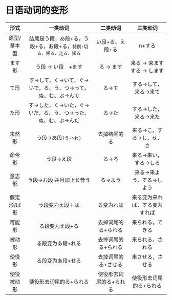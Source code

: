 # 日语动词的变形
|    形式     |                           一类动词                           |        二类动词         |            三类动词            |
| :---------: | :----------------------------------------------------------: | :---------------------: | :----------------------------: |
| 原型/基本型 | 结尾是う段，あ段+る，う段+る，お段+る，`特例:切る、帰る、走る、知る` |    い段+る、え段+る     |             n+する             |
|   ます形    |                     う段 -> い段　+ます                      |       る -> ます        |  来る -> 来ますする -> します  |
|    て形     | す->して，く->いて，ぐ->いで，る、う、つ->って，ぬ、む、ぶ->んで |         る->て          |     する->して，来る->来て     |
|    た形     | す->した，く->いた，ぐ->いだ，る、う、つ->った，ぬ、む、ぶ->んだ |         る->た          |     する->した，来る->来た     |
|   未然形    |                     う段->あ段`(う->わ)`                     |      去掉结尾的る       |   来る->こ，する->し、せ、さ   |
|   命令形    |                          う段->え段                          |         る->ろ          |     来る->来い，する->しろ     |
|   意志形    |                  う段->お段 并且加上长音う                   |        る->よう         |   来る->来よう，する->しよう   |
| 假定形/ば形 |                       う段变为え段＋ば                       |       る变为れば        | 来る变为来れば，する变为すれば |
|   可能形    |                       る段变为え段+る                        |   去掉词尾的る+られる   |        来られる，できる        |
|   被动形    |                      る段变为あ段+れる                       |   去掉词尾的る+られる   |        来られる，される        |
|   使役形    |                      る段变为あ段+せる                       |   去掉词尾的る+させる   |        来させる，させる        |
| 使役被动形  |                   使役形去词尾的る+られる                    | 使役形去词尾的る+られる |    使役形去词尾的る+られる     |
